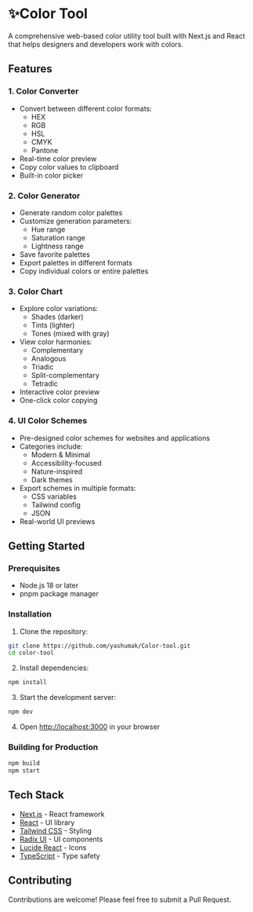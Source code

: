# ✨Color Tool

A comprehensive web-based color utility tool built with Next.js and React that helps designers and developers work with colors.

## Features

### 1. Color Converter

- Convert between different color formats:
  - HEX
  - RGB
  - HSL
  - CMYK
  - Pantone
- Real-time color preview
- Copy color values to clipboard
- Built-in color picker

### 2. Color Generator

- Generate random color palettes
- Customize generation parameters:
  - Hue range
  - Saturation range
  - Lightness range
- Save favorite palettes
- Export palettes in different formats
- Copy individual colors or entire palettes

### 3. Color Chart

- Explore color variations:
  - Shades (darker)
  - Tints (lighter)
  - Tones (mixed with gray)
- View color harmonies:
  - Complementary
  - Analogous
  - Triadic
  - Split-complementary
  - Tetradic
- Interactive color preview
- One-click color copying

### 4. UI Color Schemes

- Pre-designed color schemes for websites and applications
- Categories include:
  - Modern & Minimal
  - Accessibility-focused
  - Nature-inspired
  - Dark themes
- Export schemes in multiple formats:
  - CSS variables
  - Tailwind config
  - JSON
- Real-world UI previews

## Getting Started

### Prerequisites

- Node.js 18 or later
- pnpm package manager

### Installation

1. Clone the repository:

```sh
git clone https://github.com/yashumak/Color-tool.git
cd color-tool
```

2. Install dependencies:

```sh
npm install
```

3. Start the development server:

```sh
npm dev
```

4. Open [http://localhost:3000](http://localhost:3000) in your browser

### Building for Production

```sh
npm build
npm start
```

## Tech Stack

- [Next.js](https://nextjs.org/) - React framework
- [React](https://reactjs.org/) - UI library
- [Tailwind CSS](https://tailwindcss.com/) - Styling
- [Radix UI](https://www.radix-ui.com/) - UI components
- [Lucide React](https://lucide.dev/) - Icons
- [TypeScript](https://www.typescriptlang.org/) - Type safety

## Contributing

Contributions are welcome! Please feel free to submit a Pull Request.

